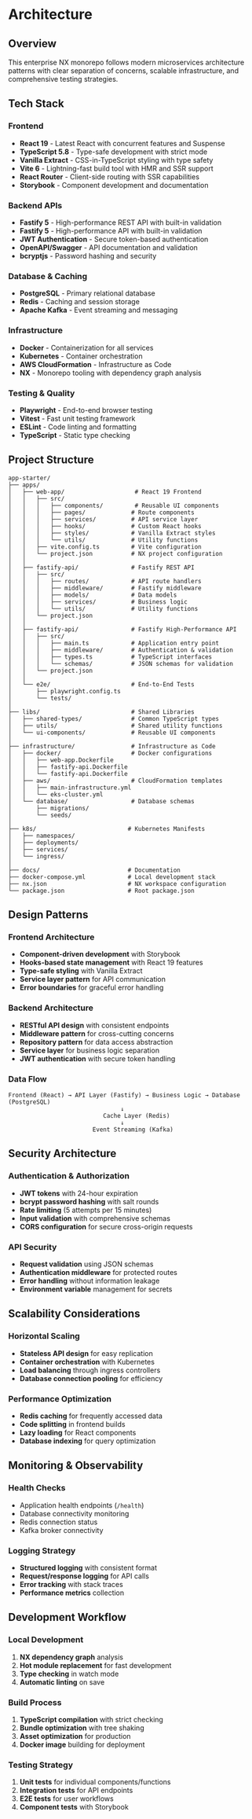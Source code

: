 # Architecture

## Overview

This enterprise NX monorepo follows modern microservices architecture patterns with clear separation of concerns, scalable infrastructure, and comprehensive testing strategies.

## Tech Stack

### Frontend

- **React 19** - Latest React with concurrent features and Suspense
- **TypeScript 5.8** - Type-safe development with strict mode
- **Vanilla Extract** - CSS-in-TypeScript styling with type safety
- **Vite 6** - Lightning-fast build tool with HMR and SSR support
- **React Router** - Client-side routing with SSR capabilities
- **Storybook** - Component development and documentation

### Backend APIs

- **Fastify 5** - High-performance REST API with built-in validation
- **Fastify 5** - High-performance API with built-in validation
- **JWT Authentication** - Secure token-based authentication
- **OpenAPI/Swagger** - API documentation and validation
- **bcryptjs** - Password hashing and security

### Database & Caching

- **PostgreSQL** - Primary relational database
- **Redis** - Caching and session storage
- **Apache Kafka** - Event streaming and messaging

### Infrastructure

- **Docker** - Containerization for all services
- **Kubernetes** - Container orchestration
- **AWS CloudFormation** - Infrastructure as Code
- **NX** - Monorepo tooling with dependency graph analysis

### Testing & Quality

- **Playwright** - End-to-end browser testing
- **Vitest** - Fast unit testing framework
- **ESLint** - Code linting and formatting
- **TypeScript** - Static type checking

## Project Structure

```text
app-starter/
├── apps/
│   ├── web-app/                    # React 19 Frontend
│   │   ├── src/
│   │   │   ├── components/         # Reusable UI components
│   │   │   ├── pages/             # Route components
│   │   │   ├── services/          # API service layer
│   │   │   ├── hooks/             # Custom React hooks
│   │   │   ├── styles/            # Vanilla Extract styles
│   │   │   └── utils/             # Utility functions
│   │   ├── vite.config.ts         # Vite configuration
│   │   └── project.json           # NX project configuration
│   │
│   ├── fastify-api/               # Fastify REST API
│   │   ├── src/
│   │   │   ├── routes/            # API route handlers
│   │   │   ├── middleware/        # Fastify middleware
│   │   │   ├── models/            # Data models
│   │   │   ├── services/          # Business logic
│   │   │   └── utils/             # Utility functions
│   │   └── project.json
│   │
│   ├── fastify-api/               # Fastify High-Performance API
│   │   ├── src/
│   │   │   ├── main.ts            # Application entry point
│   │   │   ├── middleware/        # Authentication & validation
│   │   │   ├── types.ts           # TypeScript interfaces
│   │   │   └── schemas/           # JSON schemas for validation
│   │   └── project.json
│   │
│   └── e2e/                       # End-to-End Tests
│       ├── playwright.config.ts
│       └── tests/
│
├── libs/                          # Shared Libraries
│   ├── shared-types/              # Common TypeScript types
│   ├── utils/                     # Shared utility functions
│   └── ui-components/             # Reusable UI components
│
├── infrastructure/                # Infrastructure as Code
│   ├── docker/                    # Docker configurations
│   │   ├── web-app.Dockerfile
│   │   ├── fastify-api.Dockerfile
│   │   └── fastify-api.Dockerfile
│   ├── aws/                       # CloudFormation templates
│   │   ├── main-infrastructure.yml
│   │   └── eks-cluster.yml
│   └── database/                  # Database schemas
│       ├── migrations/
│       └── seeds/
│
├── k8s/                          # Kubernetes Manifests
│   ├── namespaces/
│   ├── deployments/
│   ├── services/
│   └── ingress/
│
├── docs/                         # Documentation
├── docker-compose.yml            # Local development stack
├── nx.json                       # NX workspace configuration
└── package.json                  # Root package.json
```

## Design Patterns

### Frontend Architecture

- **Component-driven development** with Storybook
- **Hooks-based state management** with React 19 features
- **Type-safe styling** with Vanilla Extract
- **Service layer pattern** for API communication
- **Error boundaries** for graceful error handling

### Backend Architecture

- **RESTful API design** with consistent endpoints
- **Middleware pattern** for cross-cutting concerns
- **Repository pattern** for data access abstraction
- **Service layer** for business logic separation
- **JWT authentication** with secure token handling

### Data Flow

```text
Frontend (React) → API Layer (Fastify) → Business Logic → Database (PostgreSQL)
                                ↓
                           Cache Layer (Redis)
                                ↓
                        Event Streaming (Kafka)
```

## Security Architecture

### Authentication & Authorization

- **JWT tokens** with 24-hour expiration
- **bcrypt password hashing** with salt rounds
- **Rate limiting** (5 attempts per 15 minutes)
- **Input validation** with comprehensive schemas
- **CORS configuration** for secure cross-origin requests

### API Security

- **Request validation** using JSON schemas
- **Authentication middleware** for protected routes
- **Error handling** without information leakage
- **Environment variable** management for secrets

## Scalability Considerations

### Horizontal Scaling

- **Stateless API design** for easy replication
- **Container orchestration** with Kubernetes
- **Load balancing** through ingress controllers
- **Database connection pooling** for efficiency

### Performance Optimization

- **Redis caching** for frequently accessed data
- **Code splitting** in frontend builds
- **Lazy loading** for React components
- **Database indexing** for query optimization

## Monitoring & Observability

### Health Checks

- Application health endpoints (`/health`)
- Database connectivity monitoring
- Redis connection status
- Kafka broker connectivity

### Logging Strategy

- **Structured logging** with consistent format
- **Request/response logging** for API calls
- **Error tracking** with stack traces
- **Performance metrics** collection

## Development Workflow

### Local Development

1. **NX dependency graph** analysis
2. **Hot module replacement** for fast development
3. **Type checking** in watch mode
4. **Automatic linting** on save

### Build Process

1. **TypeScript compilation** with strict checking
2. **Bundle optimization** with tree shaking
3. **Asset optimization** for production
4. **Docker image** building for deployment

### Testing Strategy

1. **Unit tests** for individual components/functions
2. **Integration tests** for API endpoints
3. **E2E tests** for user workflows
4. **Component tests** with Storybook
